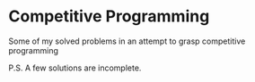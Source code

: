 # Competitive Programming

Some of my solved problems in an attempt to grasp competitive programming

P.S. A few solutions are incomplete.
